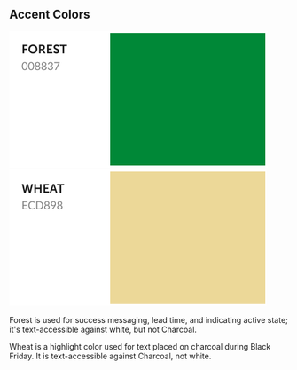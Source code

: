 ## Accent Colors

![Forest](forest.svg) ![Wheat](wheat.svg)

Forest is used for success messaging, lead time, and indicating active state; it's text-accessible against white, but not Charcoal.

Wheat is a highlight color used for text placed on charcoal during Black Friday. It is text-accessible against Charcoal, not white.
